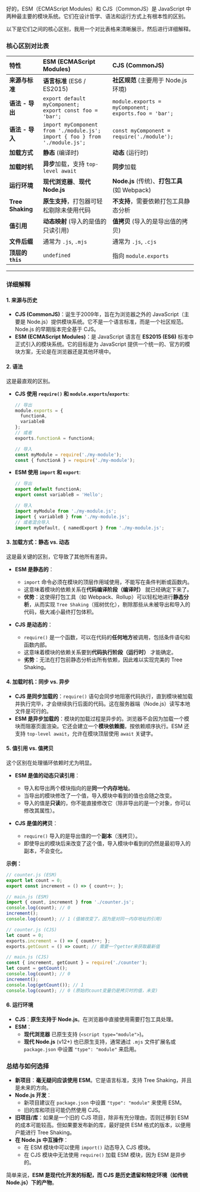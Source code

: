 好的，ESM（ECMAScript Modules）和 CJS（CommonJS）是 JavaScript 中两种最主要的模块系统。它们在设计哲学、语法和运行方式上有根本性的区别。

以下是它们之间的核心区别，我用一个对比表格来清晰展示，然后进行详细解释。

### 核心区别对比表

| 特性 | ESM (ECMAScript Modules) | CJS (CommonJS) |
| :--- | :--- | :--- |
| **来源与标准** | **语言标准** (ES6 / ES2015) | **社区规范** (主要用于 Node.js 环境) |
| **语法 - 导出** | `export default myComponent;` <br> `export const foo = 'bar';` | `module.exports = myComponent;` <br> `exports.foo = 'bar';` |
| **语法 - 导入** | `import myComponent from './module.js';` <br> `import { foo } from './module.js';` | `const myComponent = require('./module');` |
| **加载方式** | **静态** (编译时) | **动态** (运行时) |
| **加载时机** | **异步**加载，支持 `top-level await` | **同步**加载 |
| **运行环境** | **现代浏览器**、**现代 Node.js** | **Node.js** (传统)、**打包工具** (如 Webpack) |
| **Tree Shaking** | **原生支持**，打包器可轻松剔除未使用代码 | **不支持**，需要依赖打包工具静态分析 |
| **值引用** | **动态映射** (导入的是值的只读引用) | **值拷贝** (导入的是导出值的拷贝) |
| **文件后缀** | 通常为 `.js`, `.mjs` | 通常为 `.js`, `.cjs` |
| **顶层的 `this`** | `undefined` | 指向 `module.exports` |

---

### 详细解释

#### 1. 来源与历史
*   **CJS (CommonJS)**：诞生于2009年，旨在为浏览器之外的 JavaScript（主要是 Node.js）提供模块系统。它不是一个语言标准，而是一个社区规范。Node.js 的早期版本完全基于 CJS。
*   **ESM (ECMAScript Modules)**：是 JavaScript 语言在 **ES2015 (ES6)** 标准中正式引入的模块系统。它的目标是为 JavaScript 提供一个统一的、官方的模块方案，无论是在浏览器还是其他环境中。

#### 2. 语法
这是最直观的区别。

*   **CJS 使用 `require()` 和 `module.exports`/`exports`**:
    ```javascript
    // 导出
    module.exports = {
      functionA,
      variableB
    };
    // 或者
    exports.functionA = functionA;

    // 导入
    const myModule = require('./my-module');
    const { functionA } = require('./my-module');
    ```

*   **ESM 使用 `import` 和 `export`**:
    ```javascript
    // 导出
    export default functionA;
    export const variableB = 'Hello';

    // 导入
    import myModule from './my-module.js';
    import { variableB } from './my-module.js';
    // 或者混合导入
    import myDefault, { namedExport } from './my-module.js';
    ```

#### 3. 加载方式：静态 vs. 动态
这是最关键的区别，它导致了其他所有差异。

*   **ESM 是静态的**：
    *   `import` 命令必须在模块的顶层作用域使用，不能写在条件判断或函数内。
    *   这意味着模块的依赖关系在**代码编译阶段（编译时）** 就已经确定下来了。
    *   **优势**：这使得打包工具（如 Webpack、Rollup）可以轻松地进行**静态分析**，从而实现 `Tree Shaking`（摇树优化），剔除那些从未被导出和导入的代码，极大减小最终打包体积。

*   **CJS 是动态的**：
    *   `require()` 是一个函数，可以在代码的**任何地方**被调用，包括条件语句和函数内部。
    *   这意味着模块的依赖关系要到**代码执行阶段（运行时）** 才能确定。
    *   **劣势**：无法在打包前静态分析出所有依赖，因此难以实现完美的 Tree Shaking。

#### 4. 加载时机：同步 vs. 异步

*   **CJS 是同步加载的**：`require()` 语句会同步地阻塞代码执行，直到模块被加载并执行完毕，才会继续执行后面的代码。这在服务器端（Node.js）读写本地文件是可行的。
*   **ESM 是异步加载的**：模块的加载过程是异步的。浏览器不会因为加载一个模块而阻塞页面渲染。它还会建立一个**模块依赖图**，按依赖顺序执行。ESM 还支持 `top-level await`，允许在模块顶层使用 `await` 关键字。

#### 5. 值引用 vs. 值拷贝
这个区别在处理循环依赖时尤为明显。

*   **ESM 是值的动态只读引用**：
    *   导入和导出两个模块指向的是**同一个内存地址**。
    *   当导出的模块修改了一个值，导入模块中看到的值也会随之改变。
    *   导入的值是**只读**的，你不能直接修改它（除非导出的是一个对象，你可以修改其属性）。

*   **CJS 是值的拷贝**：
    *   `require()` 导入的是导出值的一个**副本**（浅拷贝）。
    *   即使导出的模块后来改变了这个值，导入模块中看到的仍然是最初导入的副本，不会变化。

**示例：**
```javascript
// counter.js (ESM)
export let count = 0;
export const increment = () => { count++; };

// main.js (ESM)
import { count, increment } from './counter.js';
console.log(count); // 0
increment();
console.log(count); // 1 (值被改变了，因为是对同一内存地址的引用)

// counter.js (CJS)
let count = 0;
exports.increment = () => { count++; };
exports.getCount = () => count; // 需要一个getter来获取最新值

// main.js (CJS)
const { increment, getCount } = require('./counter');
let count = getCount();
console.log(count); // 0
increment();
console.log(getCount()); // 1
console.log(count); // 0 (原始的count变量仍是拷贝时的值，未变)
```

#### 6. 运行环境
*   **CJS**：**原生支持于 Node.js**。在浏览器中直接使用需要打包工具处理。
*   **ESM**：
    *   **现代浏览器** 已原生支持 (`<script type="module">`)。
    *   **现代 Node.js** (v12+) 也已原生支持，通常通过 `.mjs` 文件扩展名或 `package.json` 中设置 `"type": "module"` 来启用。

### 总结与如何选择

*   **新项目**：**毫无疑问应该使用 ESM**。它是语言标准，支持 Tree Shaking，并且是未来的方向。
*   **Node.js 开发**：
    *   新项目建议在 `package.json` 中设置 `"type": "module"` 来使用 ESM。
    *   旧的库和项目可能仍然使用 CJS。
*   **旧项目/库**：如果是一个旧的 CJS 项目，除非有充分理由，否则迁移到 ESM 的成本可能较高。但如果要发布新的库，最好提供 ESM 格式的版本，以便用户能进行 Tree Shaking。
*   **在 Node.js 中互操作**：
    *   在 ESM 模块中可以使用 `import()` 动态导入 CJS 模块。
    *   在 CJS 模块中无法使用 `require()` 加载 ESM 模块，因为 ESM 是异步的。

简单来说，**ESM 是现代化开发的标配，而 CJS 是历史遗留和特定环境（如传统 Node.js）下的产物**。